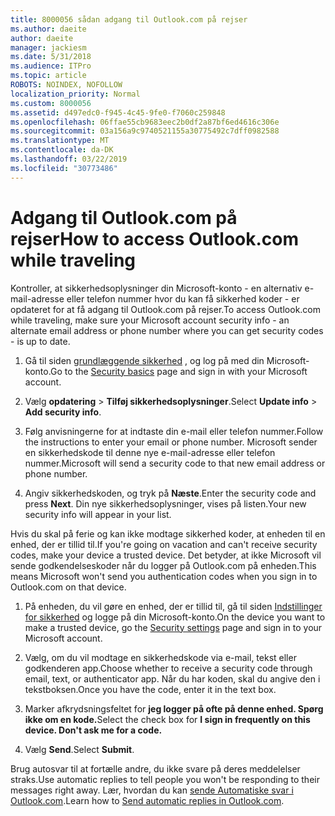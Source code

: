 ```yaml
---
title: 8000056 sådan adgang til Outlook.com på rejser
ms.author: daeite
author: daeite
manager: jackiesm
ms.date: 5/31/2018
ms.audience: ITPro
ms.topic: article
ROBOTS: NOINDEX, NOFOLLOW
localization_priority: Normal
ms.custom: 8000056
ms.assetid: d497edc0-f945-4c45-9fe0-f7060c259848
ms.openlocfilehash: 06ffae55cb9683eec2b0df2a87bf6ed4616c306e
ms.sourcegitcommit: 03a156a9c9740521155a30775492c7dff0982588
ms.translationtype: MT
ms.contentlocale: da-DK
ms.lasthandoff: 03/22/2019
ms.locfileid: "30773486"
---
```

# <a name="how-to-access-outlookcom-while-traveling"></a><span data-ttu-id="2004b-102">Adgang til Outlook.com på rejser</span><span class="sxs-lookup"><span data-stu-id="2004b-102">How to access Outlook.com while traveling</span></span>

<span data-ttu-id="2004b-103">Kontroller, at sikkerhedsoplysninger din Microsoft-konto - en alternativ e-mail-adresse eller telefon nummer hvor du kan få sikkerhed koder - er opdateret for at få adgang til Outlook.com på rejser.</span><span class="sxs-lookup"><span data-stu-id="2004b-103">To access Outlook.com while traveling, make sure your Microsoft account security info - an alternate email address or phone number where you can get security codes - is up to date.</span></span>
  
1. <span data-ttu-id="2004b-104">Gå til siden [grundlæggende sikkerhed](https://go.microsoft.com/fwlink/p/?linkid=842325) , og log på med din Microsoft-konto.</span><span class="sxs-lookup"><span data-stu-id="2004b-104">Go to the [Security basics](https://go.microsoft.com/fwlink/p/?linkid=842325) page and sign in with your Microsoft account.</span></span> 
    
2. <span data-ttu-id="2004b-105">Vælg **opdatering** \> **Tilføj sikkerhedsoplysninger**.</span><span class="sxs-lookup"><span data-stu-id="2004b-105">Select **Update info** \> **Add security info**.</span></span> 
    
3. <span data-ttu-id="2004b-106">Følg anvisningerne for at indtaste din e-mail eller telefon nummer.</span><span class="sxs-lookup"><span data-stu-id="2004b-106">Follow the instructions to enter your email or phone number.</span></span> <span data-ttu-id="2004b-107">Microsoft sender en sikkerhedskode til denne nye e-mail-adresse eller telefon nummer.</span><span class="sxs-lookup"><span data-stu-id="2004b-107">Microsoft will send a security code to that new email address or phone number.</span></span>
    
4. <span data-ttu-id="2004b-108">Angiv sikkerhedskoden, og tryk på **Næste**.</span><span class="sxs-lookup"><span data-stu-id="2004b-108">Enter the security code and press **Next**.</span></span> <span data-ttu-id="2004b-109">Din nye sikkerhedsoplysninger, vises på listen.</span><span class="sxs-lookup"><span data-stu-id="2004b-109">Your new security info will appear in your list.</span></span> 
    
<span data-ttu-id="2004b-110">Hvis du skal på ferie og kan ikke modtage sikkerhed koder, at enheden til en enhed, der er tillid til.</span><span class="sxs-lookup"><span data-stu-id="2004b-110">If you're going on vacation and can't receive security codes, make your device a trusted device.</span></span> <span data-ttu-id="2004b-111">Det betyder, at ikke Microsoft vil sende godkendelseskoder når du logger på Outlook.com på enheden.</span><span class="sxs-lookup"><span data-stu-id="2004b-111">This means Microsoft won't send you authentication codes when you sign in to Outlook.com on that device.</span></span>
  
1. <span data-ttu-id="2004b-112">På enheden, du vil gøre en enhed, der er tillid til, gå til siden [Indstillinger for sikkerhed](https://go.microsoft.com/fwlink/p/?linkid=2002000&amp;clcid=0x409) og logge på din Microsoft-konto.</span><span class="sxs-lookup"><span data-stu-id="2004b-112">On the device you want to make a trusted device, go the [Security settings](https://go.microsoft.com/fwlink/p/?linkid=2002000&amp;clcid=0x409) page and sign in to your Microsoft account.</span></span> 
    
2. <span data-ttu-id="2004b-113">Vælg, om du vil modtage en sikkerhedskode via e-mail, tekst eller godkenderen app.</span><span class="sxs-lookup"><span data-stu-id="2004b-113">Choose whether to receive a security code through email, text, or authenticator app.</span></span> <span data-ttu-id="2004b-114">Når du har koden, skal du angive den i tekstboksen.</span><span class="sxs-lookup"><span data-stu-id="2004b-114">Once you have the code, enter it in the text box.</span></span>
    
3. <span data-ttu-id="2004b-115">Marker afkrydsningsfeltet for **jeg logger på ofte på denne enhed. Spørg ikke om en kode.**</span><span class="sxs-lookup"><span data-stu-id="2004b-115">Select the check box for **I sign in frequently on this device. Don't ask me for a code.**</span></span>
    
4. <span data-ttu-id="2004b-116">Vælg **Send**.</span><span class="sxs-lookup"><span data-stu-id="2004b-116">Select **Submit**.</span></span> 
    
<span data-ttu-id="2004b-117">Brug autosvar til at fortælle andre, du ikke svare på deres meddelelser straks.</span><span class="sxs-lookup"><span data-stu-id="2004b-117">Use automatic replies to tell people you won't be responding to their messages right away.</span></span> <span data-ttu-id="2004b-118">Lær, hvordan du kan [sende Automatiske svar i Outlook.com](https://go.microsoft.com/fwlink/p/?linkid=2002100&amp;clcid=0x409).</span><span class="sxs-lookup"><span data-stu-id="2004b-118">Learn how to [Send automatic replies in Outlook.com](https://go.microsoft.com/fwlink/p/?linkid=2002100&amp;clcid=0x409).</span></span>
  

